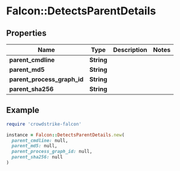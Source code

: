 # Falcon::DetectsParentDetails

## Properties

| Name | Type | Description | Notes |
| ---- | ---- | ----------- | ----- |
| **parent_cmdline** | **String** |  |  |
| **parent_md5** | **String** |  |  |
| **parent_process_graph_id** | **String** |  |  |
| **parent_sha256** | **String** |  |  |

## Example

```ruby
require 'crowdstrike-falcon'

instance = Falcon::DetectsParentDetails.new(
  parent_cmdline: null,
  parent_md5: null,
  parent_process_graph_id: null,
  parent_sha256: null
)
```

